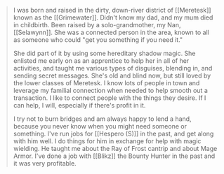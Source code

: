 > I was born and raised in the dirty, down-river district of [[Meretesk]] known as the [[Grimewater]]. Didn't know my dad, and my mum died in childbirth. Been raised by a solo-grandmother, my Nan, [[Selawynn]]. She was a connected person in the area, known to all as someone who could "get you something if you need it." 
> 
> She did part of it by using some hereditary shadow magic. She enlisted me early on as an apprentice to help her in all of her activities, and taught me various types of disguises, blending in, and sending secret messages. She's old and blind now, but still loved by the lower classes of Meretesk. I know lots of people in town and leverage my familial connection when needed to help smooth out a transaction. I like to connect people with the things they desire. If I can help, I will, especially if there's profit in it. 
> 
> I try not to burn bridges and am always happy to lend a hand, because you never know when you might need someone or something. I've run jobs for [[Hespero (S)]] in the past, and get along with him well. I do things for him in exchange for help with magic wielding. He taught me about the Ray of Frost cantrip and about Mage Armor. I've done a job with [[Blikz]] the Bounty Hunter in the past and it was very profitable.